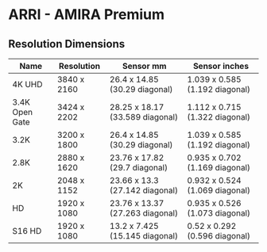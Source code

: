 # ARRI - AMIRA Premium

## Resolution Dimensions

| Name           | Resolution   | Sensor mm                       | Sensor inches                  |
|----------------|--------------|---------------------------------|--------------------------------|
| 4K UHD         | 3840 x 2160  | 26.4 x 14.85 (30.29 diagonal)   | 1.039 x 0.585 (1.192 diagonal) |
| 3.4K Open Gate | 3424 x 2202  | 28.25 x 18.17 (33.589 diagonal) | 1.112 x 0.715 (1.322 diagonal) |
| 3.2K           | 3200 x 1800  | 26.4 x 14.85 (30.29 diagonal)   | 1.039 x 0.585 (1.192 diagonal) |
| 2.8K           | 2880 x 1620  | 23.76 x 17.82 (29.7 diagonal)   | 0.935 x 0.702 (1.169 diagonal) |
| 2K             | 2048 x 1152  | 23.66 x 13.3 (27.142 diagonal)  | 0.932 x 0.524 (1.069 diagonal) |
| HD             | 1920 x 1080  | 23.76 x 13.37 (27.263 diagonal) | 0.935 x 0.526 (1.073 diagonal) |
| S16 HD         | 1920 x 1080  | 13.2 x 7.425 (15.145 diagonal)  | 0.52 x 0.292 (0.596 diagonal)  |
